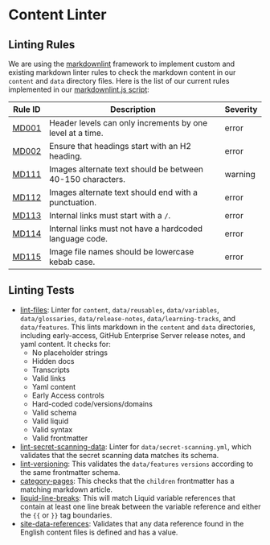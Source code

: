 # Content Linter

## Linting Rules

We are using the [markdownlint](https://github.com/DavidAnson/markdownlint) framework to implement custom and existing markdown linter rules to check the markdown content in our `content` and `data` directory files. Here is the list of our current rules implemented in our [markdownlint.js script](./scripts/markdownlint.js):

| **Rule ID** | **Description** | **Severity** |
|---|---|---|
| [MD001](https://github.com/DavidAnson/markdownlint/blob/main/doc/md001.md) | Header levels can only increments by one level at a time. | error |
| [MD002](https://github.com/DavidAnson/markdownlint/blob/main/doc/md002.md) | Ensure that headings start with an H2 heading. | error |
| [MD111](./linting-rules/image-alt-text-length.js) | Images alternate text should be between 40-150 characters. | warning |
| [MD112](./linting-rules/image-alt-text-end-punctuation.js) | Images alternate text should end with a punctuation. | error |
| [MD113](./linting-rules/internal-links-slash.js) | Internal links must start with a `/`. | error |
| [MD114](./linting-rules/internal-links-lang.js) | Internal links must not have a hardcoded language code. | error |
| [MD115](./linting-rules/image-file-kebab.js) | Image file names should be lowercase kebab case. | error |

## Linting Tests

- [lint-files](./tests/lint-files.js): Linter for `content`, `data/reusables`, `data/variables`, `data/glossaries`, `data/release-notes`, `data/learning-tracks`, and `data/features`. This lints markdown in the `content` and `data` directories, including early-access, GitHub Enterprise Server release notes, and yaml content. It checks for:
  - No placeholder strings
  - Hidden docs
  - Transcripts 
  - Valid links
  - Yaml content
  - Early Access controls
  - Hard-coded code/versions/domains
  - Valid schema
  - Valid liquid
  - Valid syntax
  - Valid frontmatter
- [lint-secret-scanning-data](./tests/lint-secret-scanning-data.js): Linter for `data/secret-scanning.yml`, which validates that the secret scanning data matches its schema.
- [lint-versioning](./tests/lint-versioning.js): This validates the `data/features` `versions` according to the same frontmatter schema.
- [category-pages](./tests/category-pages.js): This checks that the `children` frontmatter has a matching markdown article.
- [liquid-line-breaks](./tests/liquid-line-breaks.js): This will match Liquid variable references that contain at least one line break
between the variable reference and either the `{{` or `}}` tag boundaries.
- [site-data-references](./tests/site-data-references.js): Validates that any data reference found in the English content files is defined and has a value.
